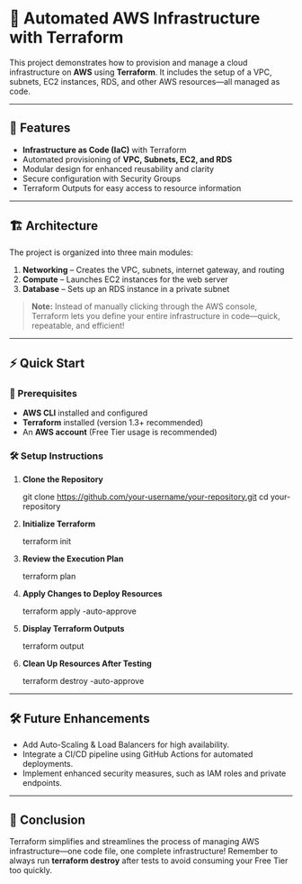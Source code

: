 # 🚀 Automated AWS Infrastructure with Terraform

This project demonstrates how to provision and manage a cloud infrastructure on **AWS** using **Terraform**. It includes the setup of a VPC, subnets, EC2 instances, RDS, and other AWS resources—all managed as code.

---

## 📌 Features
- **Infrastructure as Code (IaC)** with Terraform
- Automated provisioning of **VPC, Subnets, EC2, and RDS**
- Modular design for enhanced reusability and clarity
- Secure configuration with Security Groups
- Terraform Outputs for easy access to resource information

---

## 🏗 Architecture
The project is organized into three main modules:

1. **Networking** – Creates the VPC, subnets, internet gateway, and routing
2. **Compute** – Launches EC2 instances for the web server
3. **Database** – Sets up an RDS instance in a private subnet

> **Note:** Instead of manually clicking through the AWS console, Terraform lets you define your entire infrastructure in code—quick, repeatable, and efficient!

---

## ⚡ Quick Start

### 🔹 Prerequisites
- **AWS CLI** installed and configured
- **Terraform** installed (version 1.3+ recommended)
- An **AWS account** (Free Tier usage is recommended)

### 🛠 Setup Instructions

1. **Clone the Repository**
   
   git clone https://github.com/your-username/your-repository.git
   cd your-repository

2. **Initialize Terraform**

    terraform init

3. **Review the Execution Plan**

    terraform plan

4. **Apply Changes to Deploy Resources**

    terraform apply -auto-approve

5. **Display Terraform Outputs**

    terraform output

6. **Clean Up Resources After Testing**

    terraform destroy -auto-approve

---

## 🛠 Future Enhancements

- Add Auto-Scaling & Load Balancers for high availability.
- Integrate a CI/CD pipeline using GitHub Actions for automated deployments.
- Implement enhanced security measures, such as IAM roles and private endpoints.

---

## 📢 Conclusion
Terraform simplifies and streamlines the process of managing AWS infrastructure—one code file, one complete infrastructure! Remember to always run **terraform destroy** after tests to avoid consuming your Free Tier too quickly.

